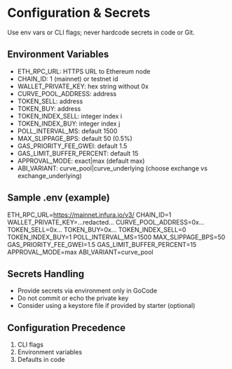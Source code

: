 # Configuration & Secrets

Use env vars or CLI flags; never hardcode secrets in code or Git.

## Environment Variables
- ETH_RPC_URL: HTTPS URL to Ethereum node
- CHAIN_ID: 1 (mainnet) or testnet id
- WALLET_PRIVATE_KEY: hex string without 0x
- CURVE_POOL_ADDRESS: address
- TOKEN_SELL: address
- TOKEN_BUY: address
- TOKEN_INDEX_SELL: integer index i
- TOKEN_INDEX_BUY: integer index j
- POLL_INTERVAL_MS: default 1500
- MAX_SLIPPAGE_BPS: default 50 (0.5%)
- GAS_PRIORITY_FEE_GWEI: default 1.5
- GAS_LIMIT_BUFFER_PERCENT: default 15
- APPROVAL_MODE: exact|max (default max)
- ABI_VARIANT: curve_pool|curve_underlying (choose exchange vs exchange_underlying)

## Sample .env (example)
ETH_RPC_URL=https://mainnet.infura.io/v3/<project>
CHAIN_ID=1
WALLET_PRIVATE_KEY=...redacted...
CURVE_POOL_ADDRESS=0x...
TOKEN_SELL=0x...
TOKEN_BUY=0x...
TOKEN_INDEX_SELL=0
TOKEN_INDEX_BUY=1
POLL_INTERVAL_MS=1500
MAX_SLIPPAGE_BPS=50
GAS_PRIORITY_FEE_GWEI=1.5
GAS_LIMIT_BUFFER_PERCENT=15
APPROVAL_MODE=max
ABI_VARIANT=curve_pool

## Secrets Handling
- Provide secrets via environment only in GoCode
- Do not commit or echo the private key
- Consider using a keystore file if provided by starter (optional)

## Configuration Precedence
1) CLI flags
2) Environment variables
3) Defaults in code
